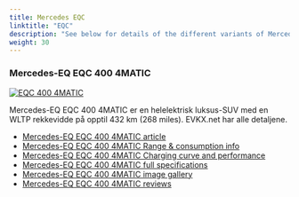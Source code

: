 ```yaml
---
title: Mercedes EQC
linktitle: "EQC"
description: "See below for details of the different variants of Mercedes EQC"
weight: 30
---
```

### Mercedes-EQ EQC 400 4MATIC

<a href="/models/mercedes/eqc/eqc_400_4matic/"><img src="https://media.evkx.net/multimedia/models/mercedes/eqc/eqc_400_4matic/main_1_st.jpg" class="img-fluid" alt="EQC 400 4MATIC" ></a>

Mercedes-EQ EQC 400 4MATIC er en helelektrisk luksus-SUV med en WLTP rekkevidde på opptil 432 km (268 miles). EVKX.net har alle detaljene. 

- [Mercedes-EQ EQC 400 4MATIC article](/models/mercedes/eqc/eqc_400_4matic/)
- [Mercedes-EQ EQC 400 4MATIC Range & consumption info](/models/mercedes/eqc/eqc_400_4matic/rangeandconsumption)
- [Mercedes-EQ EQC 400 4MATIC Charging curve and performance](/models/mercedes/eqc/eqc_400_4matic/chargingcurve)
- [Mercedes-EQ EQC 400 4MATIC full specifications](/models/mercedes/eqc/eqc_400_4matic/specifications)
- [Mercedes-EQ EQC 400 4MATIC image gallery](/models/mercedes/eqc/eqc_400_4matic/gallery)
- [Mercedes-EQ EQC 400 4MATIC reviews](/models/mercedes/eqc/eqc_400_4matic/reviews)

